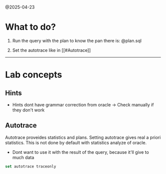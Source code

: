 @2025-04-23

# What to do?

1. Run the query with the plan to know the pan there is:
@plan.sql

2. Set the autotrace like in [[#Autotrace]]

***
# Lab concepts

## Hints

* Hints dont have grammar correction from oracle -> Check manually if they don't work

## Autotrace
Autotrace proveides statistics and plans. Setting autotrace gives real a priori statistics. This is not done by default with statistics analyze of oracle. 
* Dont want to use it with the result of the query, because it'll give to much data 
```SQL
set autotrace traceonly
```

